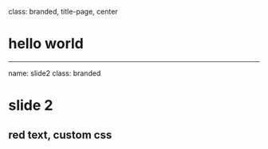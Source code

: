 class: branded, title-page, center
# hello world

---
name: slide2
class: branded

# slide 2

## red text, custom css